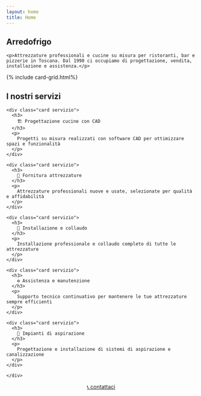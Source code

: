 ```yaml
---
layout: home
title: Home
---
```


<section class="banner-section hero-section">
  <main>
    <h1>Arredofrigo</h1>
    
    <p>Attrezzature professionali e cucine su misura per ristoranti, bar e pizzerie in Toscana. Dal 1990 ci occupiamo di progettazione, vendita, installazione e assistenza.</p>
  </main>
</section>

<section class="banner-section section-gray">
  {% include card-grid.html%}
</section>

<section class="banner-section section-blue">
  <h2>I nostri servizi</h2>

  <div class="card-grid">

    <div class="card servizio">
      <h3>
        🏗️ Progettazione cucine con CAD
      </h3>
      <p>
        Progetti su misura realizzati con software CAD per ottimizzare spazi e funzionalità
      </p>
    </div>

    <div class="card servizio">
      <h3>
        🛒 Fornitura attrezzature
      </h3>
      <p>
        Attrezzature professionali nuove e usate, selezionate per qualità e affidabilità
      </p>
    </div>

    <div class="card servizio">
      <h3>
        🔧 Installazione e collaudo
      </h3>
      <p>
        Installazione professionale e collaudo completo di tutte le attrezzature
      </p>
    </div>

    <div class="card servizio">
      <h3>
        ⚙️ Assistenza e manutenzione
      </h3>
      <p>
        Supporto tecnico continuativo per mantenere le tue attrezzature sempre efficienti
      </p>
    </div>

    <div class="card servizio">
      <h3>
        💨 Impianti di aspirazione
      </h3>
      <p>
        Progettazione e installazione di sistemi di aspirazione e canalizzazione
      </p>
    </div>

    </div>
</section>

<section class="banner-section section-gray">
  <div style="text-align: center;">
    <a href="contatti" class="btn-primary">
      📞 contattaci
    </a>
  </div>
</section>
